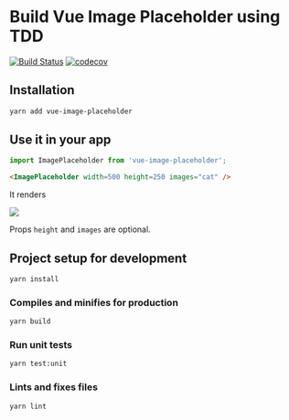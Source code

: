 # Build Vue Image Placeholder using TDD

[![Build Status](https://travis-ci.org/astagi/vue-image-placeholder.svg?branch=master)](https://travis-ci.org/astagi/vue-image-placeholder) [![codecov](https://codecov.io/gh/astagi/vue-image-placeholder/branch/master/graph/badge.svg)](https://codecov.io/gh/astagi/vue-image-placeholder)

## Installation

```sh
yarn add vue-image-placeholder
```

## Use it in your app

```ts
import ImagePlaceholder from 'vue-image-placeholder';
```

```html
<ImagePlaceholder width=500 height=250 images="cat" />
```

It renders

<img src="https://loremflickr.com/500/250/cat"/>

Props `height` and `images` are optional.

## Project setup for development

```sh
yarn install
```

### Compiles and minifies for production

```sh
yarn build
```

### Run unit tests

```sh
yarn test:unit
```

### Lints and fixes files

```sh
yarn lint
```
